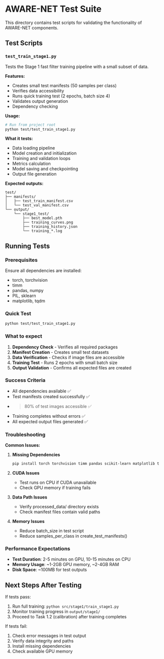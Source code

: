 # AWARE-NET Test Suite

This directory contains test scripts for validating the functionality of AWARE-NET components.

## Test Scripts

### `test_train_stage1.py`
Tests the Stage 1 fast filter training pipeline with a small subset of data.

**Features:**
- Creates small test manifests (50 samples per class)
- Verifies data accessibility
- Runs quick training test (2 epochs, batch size 4)
- Validates output generation
- Dependency checking

**Usage:**
```bash
# Run from project root
python test/test_train_stage1.py
```

**What it tests:**
- Data loading pipeline
- Model creation and initialization
- Training and validation loops
- Metrics calculation
- Model saving and checkpointing
- Output file generation

**Expected outputs:**
```
test/
├── manifests/
│   ├── test_train_manifest.csv
│   └── test_val_manifest.csv
└── output/
    └── stage1_test/
        ├── best_model.pth
        ├── training_curves.png
        ├── training_history.json
        └── training_*.log
```

## Running Tests

### Prerequisites
Ensure all dependencies are installed:
- torch, torchvision
- timm
- pandas, numpy
- PIL, sklearn
- matplotlib, tqdm

### Quick Test
```bash
python test/test_train_stage1.py
```

### What to expect
1. **Dependency Check** - Verifies all required packages
2. **Manifest Creation** - Creates small test datasets
3. **Data Verification** - Checks if image files are accessible
4. **Training Test** - Runs 2 epochs with small batch size
5. **Output Validation** - Confirms all expected files are created

### Success Criteria
- All dependencies available ✅
- Test manifests created successfully ✅
- >80% of test images accessible ✅
- Training completes without errors ✅
- All expected output files generated ✅

### Troubleshooting

**Common Issues:**

1. **Missing Dependencies**
   ```bash
   pip install torch torchvision timm pandas scikit-learn matplotlib tqdm pillow
   ```

2. **CUDA Issues**
   - Test runs on CPU if CUDA unavailable
   - Check GPU memory if training fails

3. **Data Path Issues**
   - Verify processed_data/ directory exists
   - Check manifest files contain valid paths

4. **Memory Issues**
   - Reduce batch_size in test script
   - Reduce samples_per_class in create_test_manifests()

### Performance Expectations
- **Test Duration**: 2-5 minutes on GPU, 10-15 minutes on CPU
- **Memory Usage**: ~1-2GB GPU memory, ~2-4GB RAM
- **Disk Space**: ~100MB for test outputs

## Next Steps After Testing

If tests pass:
1. Run full training: `python src/stage1/train_stage1.py`
2. Monitor training progress in `output/stage1/`
3. Proceed to Task 1.2 (calibration) after training completes

If tests fail:
1. Check error messages in test output
2. Verify data integrity and paths
3. Install missing dependencies
4. Check available GPU memory